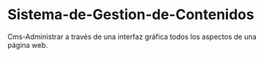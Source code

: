 # Sistema-de-Gestion-de-Contenidos
Cms-Administrar a través de una interfaz gráfica todos los aspectos de una página web.
